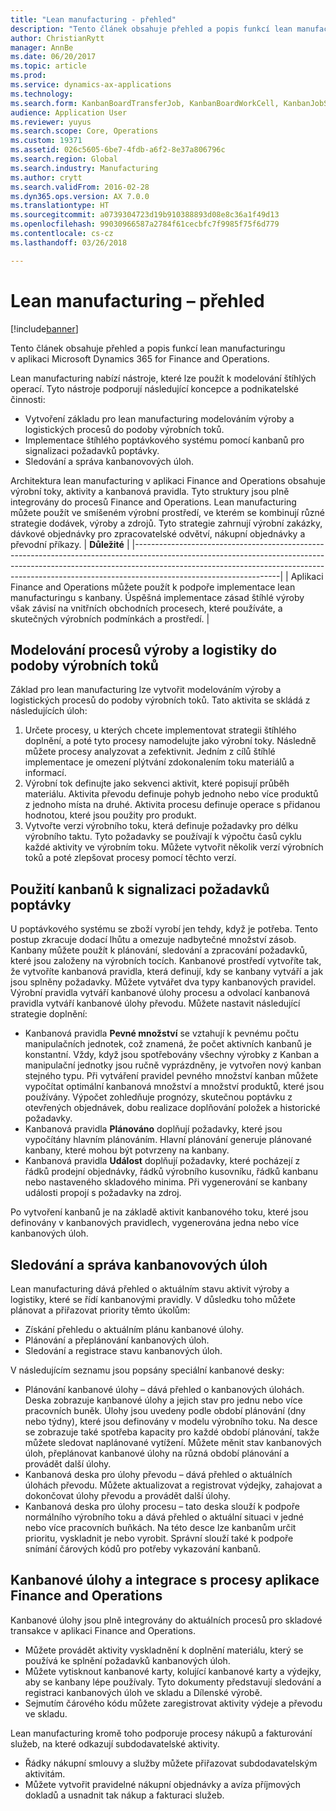 ```yaml
---
title: "Lean manufacturing - přehled"
description: "Tento článek obsahuje přehled a popis funkcí lean manufacturingu v aplikaci Dynamics 365 for Finance and Operations."
author: ChristianRytt
manager: AnnBe
ms.date: 06/20/2017
ms.topic: article
ms.prod: 
ms.service: dynamics-ax-applications
ms.technology: 
ms.search.form: KanbanBoardTransferJob, KanbanBoardWorkCell, KanbanJobSchedulingListPage, LeanProductionFlow
audience: Application User
ms.reviewer: yuyus
ms.search.scope: Core, Operations
ms.custom: 19371
ms.assetid: 026c5605-6be7-4fdb-a6f2-8e37a806796c
ms.search.region: Global
ms.search.industry: Manufacturing
ms.author: crytt
ms.search.validFrom: 2016-02-28
ms.dyn365.ops.version: AX 7.0.0
ms.translationtype: HT
ms.sourcegitcommit: a0739304723d19b910388893d08e8c36a1f49d13
ms.openlocfilehash: 99030966587a2784f61cecbfc7f9985f75f6d779
ms.contentlocale: cs-cz
ms.lasthandoff: 03/26/2018

---
```


# <a name="lean-manufacturing-overview"></a>Lean manufacturing – přehled

[!include[banner](../includes/banner.md)]


Tento článek obsahuje přehled a popis funkcí lean manufacturingu v aplikaci Microsoft Dynamics 365 for Finance and Operations.

Lean manufacturing nabízí nástroje, které lze použít k modelování štíhlých operací. Tyto nástroje podporují následující koncepce a podnikatelské činnosti:
-   Vytvoření základu pro lean manufacturing modelováním výroby a logistických procesů do podoby výrobních toků.
-   Implementace štíhlého poptávkového systému pomocí kanbanů pro signalizaci požadavků poptávky.
-   Sledování a správa kanbanovových úloh.

Architektura lean manufacturing v aplikaci Finance and Operations obsahuje výrobní toky, aktivity a kanbanová pravidla. Tyto struktury jsou plně integrovány do procesů Finance and Operations. Lean manufacturing můžete použít ve smíšeném výrobní prostředí, ve kterém se kombinují různé strategie dodávek, výroby a zdrojů. Tyto strategie zahrnují výrobní zakázky, dávkové objednávky pro zpracovatelské odvětví, nákupní objednávky a převodní příkazy.
| **Důležité**                                                                                                                                                                                                                                                                |
|------------------------------------------------------------------------------------------------------------------------------------------------------------------------------------------------------------------------------------------------------------------------------|
| Aplikaci Finance and Operations můžete použít k podpoře implementace lean manufacturingu s kanbany. Úspěšná implementace zásad štíhlé výroby však závisí na vnitřních obchodních procesech, které používáte, a skutečných výrobních podmínkách a prostředí. |

## <a name="modeling-manufacturing-and-logistics-processes-as-production-flows"></a> Modelování procesů výroby a logistiky do podoby výrobních toků
Základ pro lean manufacturing lze vytvořit modelováním výroby a logistických procesů do podoby výrobních toků. Tato aktivita se skládá z následujících úloh:
1.  Určete procesy, u kterých chcete implementovat strategii štíhlého doplnění, a poté tyto procesy namodelujte jako výrobní toky. Následně můžete procesy analyzovat a zefektivnit. Jedním z cílů štíhlé implementace je omezení plýtvání zdokonalením toku materiálů a informací.
2.  Výrobní tok definujte jako sekvenci aktivit, které popisují průběh materiálu. Aktivita převodu definuje pohyb jednoho nebo více produktů z jednoho místa na druhé. Aktivita procesu definuje operace s přidanou hodnotou, které jsou použity pro produkt.
3.  Vytvořte verzi výrobního toku, která definuje požadavky pro délku výrobního taktu. Tyto požadavky se používají k výpočtu časů cyklu každé aktivity ve výrobním toku. Můžete vytvořit několik verzí výrobních toků a poté zlepšovat procesy pomocí těchto verzí.

## <a name="using-kanbans-to-signal-demand-requirements"></a> Použití kanbanů k signalizaci požadavků poptávky
U poptávkového systému se zboží vyrobí jen tehdy, když je potřeba. Tento postup zkracuje dodací lhůtu a omezuje nadbytečné množství zásob. Kanbany můžete použít k plánování, sledování a zpracování požadavků, které jsou založeny na výrobních tocích. Kanbanové prostředí vytvoříte tak, že vytvoříte kanbanová pravidla, která definují, kdy se kanbany vytváří a jak jsou splněny požadavky. Můžete vytvářet dva typy kanbanových pravidel. Výrobní pravidla vytváří kanbanové úlohy procesu a odvolací kanbanová pravidla vytváří kanbanové úlohy převodu. Můžete nastavit následující strategie doplnění:
-   Kanbanová pravidla **Pevné množství** se vztahují k pevnému počtu manipulačních jednotek, což znamená, že počet aktivních kanbanů je konstantní. Vždy, když jsou spotřebovány všechny výrobky z Kanban a manipulační jednotky jsou ručně vyprázdněny, je vytvořen nový kanban stejného typu. Při vytváření pravidel pevného množství kanban můžete vypočítat optimální kanbanová množství a množství produktů, které jsou používány. Výpočet zohledňuje prognózy, skutečnou poptávku z otevřených objednávek, dobu realizace doplňování položek a historické požadavky.
-   Kanbanová pravidla **Plánováno** doplňují požadavky, které jsou vypočítány hlavním plánováním. Hlavní plánování generuje plánované kanbany, které mohou být potvrzeny na kanbany.
-   Kanbanová pravidla **Událost** doplňují požadavky, které pocházejí z řádků prodejní objednávky, řádků výrobního kusovníku, řádků kanbanu nebo nastaveného skladového minima. Při vygenerování se kanbany události propojí s požadavky na zdroj.

Po vytvoření kanbanů je na základě aktivit kanbanového toku, které jsou definovány v kanbanových pravidlech, vygenerována jedna nebo více kanbanových úloh.

## <a name="monitoring-and-maintaining-kanban-jobs"></a> Sledování a správa kanbanovových úloh
Lean manufacturing dává přehled o aktuálním stavu aktivit výroby a logistiky, které se řídí kanbanovými pravidly. V důsledku toho můžete plánovat a přiřazovat priority těmto úkolům:

-   Získání přehledu o aktuálním plánu kanbanové úlohy.
-   Plánování a přeplánování kanbanových úloh.
-   Sledování a registrace stavu kanbanových úloh.

V následujícím seznamu jsou popsány speciální kanbanové desky:
-   Plánování kanbanové úlohy – dává přehled o kanbanových úlohách. Deska zobrazuje kanbanové úlohy a jejich stav pro jednu nebo více pracovních buněk. Úlohy jsou uvedeny podle období plánování (dny nebo týdny), které jsou definovány v modelu výrobního toku. Na desce se zobrazuje také spotřeba kapacity pro každé období plánování, takže můžete sledovat naplánované vytížení. Můžete měnit stav kanbanových úloh, přeplánovat kanbanové úlohy na různá období plánování a provádět další úlohy.
-   Kanbanová deska pro úlohy převodu – dává přehled o aktuálních úlohách převodu. Můžete aktualizovat a registrovat výdejky, zahajovat a dokončovat úlohy převodu a provádět další úlohy.
-   Kanbanová deska pro úlohy procesu – tato deska slouží k podpoře normálního výrobního toku a dává přehled o aktuální situaci v jedné nebo více pracovních buňkách. Na této desce lze kanbanům určit prioritu, vyskladnit je nebo vyrobit. Správní slouží také k podpoře snímání čárových kódů pro potřeby vykazování kanbanů.

## <a name="kanban-jobs-and-integration-with-finance-and-operations-processes"></a>Kanbanové úlohy a integrace s procesy aplikace Finance and Operations
Kanbanové úlohy jsou plně integrovány do aktuálních procesů pro skladové transakce v aplikaci Finance and Operations.
-   Můžete provádět aktivity vyskladnění k doplnění materiálu, který se používá ke splnění požadavků kanbanových úloh.
-   Můžete vytisknout kanbanové karty, kolující kanbanové karty a výdejky, aby se kanbany lépe používaly. Tyto dokumenty představují sledování a registraci kanbanových úloh ve skladu a Dílenské výrobě.
-   Sejmutím čárového kódu můžete zaregistrovat aktivity výdeje a převodu ve skladu.

Lean manufacturing kromě toho podporuje procesy nákupů a fakturování služeb, na které odkazují subdodavatelské aktivity.
-   Řádky nákupní smlouvy a služby můžete přiřazovat subdodavatelským aktivitám.
-   Můžete vytvořit pravidelné nákupní objednávky a avíza příjmových dokladů a usnadnit tak nákup a fakturaci služeb.






